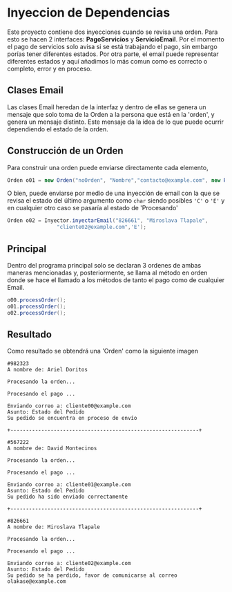 

# Inyeccion de Dependencias


Este proyecto contiene dos inyecciones cuando se revisa una orden. 
Para esto se hacen 2 interfaces: **PagoServicios** y **ServicioEmail**.
Por el momento el pago de servicios solo avisa si se está trabajando el pago, sin embargo porías tener
diferentes estados. Por otra parte, el email puede representar diferentes estados
y aquí añadimos lo más comun como es correcto o completo, error y en proceso.

## Clases Email

Las clases Email heredan de la interfaz y dentro de ellas se genera un mensaje
que solo toma de la Orden a la persona que está en la 'orden', y genera un mensaje distinto.
Este mensaje da la idea de lo que puede ocurrir dependiendo el estado de la orden.

## Construcción de un Orden
Para construir una orden puede enviarse directamente cada elemento,

```java
Orden o01 = new Orden("noOrden", "Nombre","contacto@example.com", new Pago(), new EmailCorrecto());
```

O bien, puede enviarse por medio de una inyección de email con la que se revisa el estado 
del último argumento como ```char``` siendo posibles ```'C'``` o ```'E'``` y en cualquier otro caso 
se pasaría al estado de 'Procesando'

```java
Orden o02 = Inyector.inyectarEmail("826661", "Miroslava Tlapale",
                "cliente02@example.com",'E');
```

## Principal

Dentro del programa principal solo se declaran 3 ordenes de ambas maneras mencionadas y,
posteriormente, se llama al método en orden donde se hace el llamado a los métodos de tanto el pago 
como de cualquier Email.

```java
o00.processOrder();
o01.processOrder();
o02.processOrder();
```

## Resultado
Como resultado se obtendrá una 'Orden' como la siguiente imagen
```
#982323
A nombre de: Ariel Doritos

Procesando la orden...

Procesando el pago ...

Enviando correo a: cliente00@example.com
Asunto: Estado del Pedido
Su pedido se encuentra en proceso de envío

+-------------------------------------------------------------+

#567222
A nombre de: David Montecinos

Procesando la orden...

Procesando el pago ...

Enviando correo a: cliente01@example.com
Asunto: Estado del Pedido
Su pedido ha sido enviado correctamente

+-------------------------------------------------------------+

#826661
A nombre de: Miroslava Tlapale

Procesando la orden...

Procesando el pago ...

Enviando correo a: cliente02@example.com
Asunto: Estado del Pedido
Su pedido se ha perdido, favor de comunicarse al correo
olakase@example.com

```